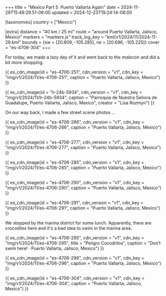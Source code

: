+++
title = "Mexico Part 5: Puerto Vallarta Again"
date = 2024-11-29T15:49:29.51-06:00
updated = 2024-12-23T19:24:14-08:00

[taxonomies]
country = ["Mexico"]

[extra]
distance = "40 km / 25 mi"
route = "around Puerto Vallarta, Jalisco, Mexico"
markers = "markers.js"
track_log_key = "kml/v1/2024/11/2024-11-29.kml"
bounds = {sw = [20.609, -105.285], ne = [20.696, -105.225]}
cover = "es-4706-304"
+++

For today, we made a lazy day of it and went back to the _malecón_ and did a bit more shopping.

<!-- more -->

{{ es_cdn_image(id = "es-4706-251", cdn_version = "v1", cdn_key = "img/v1/2024/11/es-4706-251", caption = "Puerto Vallarta, Jalisco, Mexico") }}

{{ es_cdn_image(id = "lr-24b-5934", cdn_version = "v1", cdn_key = "img/v1/2024/11/lr-24b-5934", caption = "Parroquia de Nuestra Señora de Guadalupe, Puerto Vallarta, Jalisco, Mexico", creator = "Lisa Rozmyn") }}

On our way back, I made a few street scene photos ...

{{ es_cdn_image(id = "es-4706-266", cdn_version = "v1", cdn_key = "img/v1/2024/11/es-4706-266", caption = "Puerto Vallarta, Jalisco, Mexico") }}

{{ es_cdn_image(id = "es-4706-277", cdn_version = "v1", cdn_key = "img/v1/2024/11/es-4706-277", caption = "Puerto Vallarta, Jalisco, Mexico") }}

{{ es_cdn_image(id = "es-4706-285", cdn_version = "v1", cdn_key = "img/v1/2024/11/es-4706-285", caption = "Puerto Vallarta, Jalisco, Mexico") }}

{{ es_cdn_image(id = "es-4706-290", cdn_version = "v1", cdn_key = "img/v1/2024/11/es-4706-290", caption = "Puerto Vallarta, Jalisco, Mexico") }}

{{ es_cdn_image(id = "es-4706-291", cdn_version = "v1", cdn_key = "img/v1/2024/11/es-4706-291", caption = "Puerto Vallarta, Jalisco, Mexico") }}

We stopped by the marina district for some lunch. Apparently, there are crocodiles here and it's a bad idea to swim in the marina area.

{{ es_cdn_image(id = "es-4706-295", cdn_version = "v1", cdn_key = "img/v1/2024/11/es-4706-295", title = "Peligro Cocodrilos", caption = "Don’t swim here! · Puerto Vallarta, Jalisco, Mexico") }}

{{ es_cdn_image(id = "es-4706-296", cdn_version = "v1", cdn_key = "img/v1/2024/11/es-4706-296", caption = "Puerto Vallarta, Jalisco, Mexico") }}

{{ es_cdn_image(id = "es-4706-304", cdn_version = "v1", cdn_key = "img/v1/2024/11/es-4706-304", caption = "Puerto Vallarta, Jalisco, Mexico") }}
